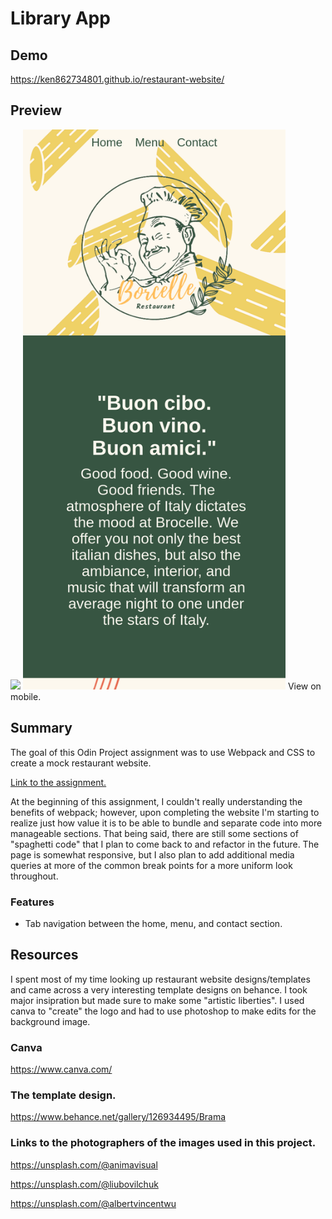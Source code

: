 # Library App

## Demo 
https://ken862734801.github.io/restaurant-website/

## Preview
<img src="dist/images/Restaurant.gif">
<img src="dist/images/RestaurantMobile.png" width="420" height="896">
View on mobile.

## Summary

The goal of this Odin Project assignment was to use Webpack and CSS to create a mock restaurant website.


[Link to the assignment.](https://www.theodinproject.com/lessons/node-path-javascript-restaurant-page)

At the beginning of this assignment, I couldn't really understanding the benefits of webpack; however, upon completing the website I'm starting to realize just how value it is to be able to bundle and separate code into more manageable sections. That being said, there are still some sections of "spaghetti code" that I plan to come back to and refactor in the future. The page is somewhat responsive, but I also plan to add additional media queries at more of the common break points for a more uniform look throughout. 

### Features
- Tab navigation between the home, menu, and contact section.

## Resources

I spent most of my time looking up restaurant website designs/templates and came across a very interesting template designs on behance. I took major insipration but made sure to make some "artistic liberties". I used canva to "create" the logo and had to use photoshop to make edits for the background image.

### Canva
https://www.canva.com/

### The template design.
https://www.behance.net/gallery/126934495/Brama

### Links to the photographers of the images used in this project. 

https://unsplash.com/@animavisual

https://unsplash.com/@liubovilchuk
  
https://unsplash.com/@albertvincentwu

